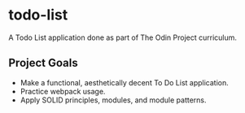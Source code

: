# todo-list
A Todo List application done as part of The Odin Project curriculum.

## Project Goals
- Make a functional, aesthetically decent To Do List application.
- Practice webpack usage.
- Apply SOLID principles, modules, and module patterns.


